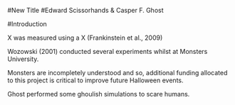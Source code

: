 #New Title
#Edward Scissorhands & Casper F. Ghost


#Introduction

X was measured using a X (Frankinstein et al., 2009)

Wozowski (2001) conducted several experiments whilst at Monsters University.

Monsters are incompletely understood and so, additional funding allocated to this 
project is critical to improve future Halloween events. 

Ghost performed some ghoulish simulations to scare humans. 
